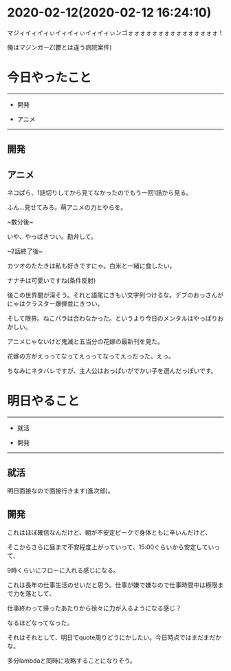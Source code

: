 # 2020-02-12(2020-02-12 16:24:10)

マジィイィイィぃイィイィぃイィイィぃンゴォォォォォォォォォォォォォォォ！

俺はマジンガーZ(鬱とは違う病院案件)

# 今日やったこと

---

* 開発

* アニメ

---

## 開発

## アニメ

ネコぱら、1話切りしてから見てなかったのでもう一回1話から見る。

ふん...見せてみろ。萌アニメの力とやらを。

~数分後~

いや、やっぱきつい。勘弁して。

~2話終了後~

カツオのたたきは私も好きですにゃ。白米と一緒に食したい。

ナナチは可愛いですね(条件反射)

後この世界闇が深そう。それと語尾にきもい文字列つけるな。デブのおっさんがにゃはクラスター爆弾並にきつい。

そして限界。ねこパラは合わなかった。というより今日のメンタルはやっぱりおかしい。

アニメじゃないけど鬼滅と五当分の花嫁の最新刊を見た。

花嫁の方がえっってなってえっってなってえっだった。えっ。

ちなみにネタバレですが、主人公はおっぱいがでかい子を選んだっぽいです。

# 明日やること

---

* 就活

* 開発

---

## 就活

明日面接なので面接行きます(進次郎)。

## 開発

これはほぼ確信なんだけど、朝が不安定ピークで身体ともに辛いんだけど、

そこからさらに昼まで不安程度上がっていって、15:00ぐらいから安定していって、

9時くらいにフローに入れる感じになる。

これは長年の仕事生活のせいだと思う。仕事が嫌で嫌なので仕事時間中は極限まで力を落として、

仕事終わって帰ったあたりから徐々に力が入るようになる感じ？

なるほどなってなった。

それはそれとして、明日でquote周りどうにかしたい。今日時点ではまだまだかな。

多分lambdaと同時に攻略することになりそう。
